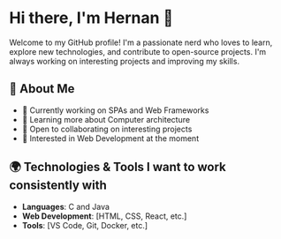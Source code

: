 # Hi there, I'm Hernan 👋

Welcome to my GitHub profile! I'm a passionate nerd who loves to learn, explore new technologies, and contribute to open-source projects. I'm always working on interesting projects and improving my skills.

## 🚀 About Me

- 🔭 Currently working on SPAs and Web Frameworks
- 🌱 Learning more about Computer architecture
- 👯 Open to collaborating on interesting projects
- 🤔 Interested in Web Development at the moment

## 🌍 Technologies & Tools I want to work consistently with

- **Languages**: C and Java
- **Web Development**: [HTML, CSS, React, etc.]
- **Tools**: [VS Code, Git, Docker, etc.]

